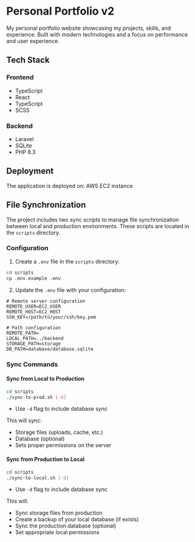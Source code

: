 # Personal Portfolio v2

My personal portfolio website showcasing my projects, skills, and experience. Built with modern technologies and a focus on performance and user experience.

## Tech Stack

### Frontend
- TypeScript
- React
- TypeScript
- SCSS

### Backend
- Laravel
- SQLite
- PHP 8.3

## Deployment
The application is deployed on: AWS EC2 instance

## File Synchronization

The project includes two sync scripts to manage file synchronization between local and production environments. These scripts are located in the `scripts` directory.

### Configuration

1. Create a `.env` file in the `scripts` directory:
```bash
cd scripts
cp .env.example .env
```

2. Update the `.env` file with your configuration:
```env
# Remote server configuration
REMOTE_USER=EC2_USER
REMOTE_HOST=EC2_HOST
SSH_KEY=/path/to/your/ssh/key.pem

# Path configuration
REMOTE_PATH=
LOCAL_PATH=../backend
STORAGE_PATH=storage
DB_PATH=database/database.sqlite
```

### Sync Commands

#### Sync from Local to Production
```bash
cd scripts
./sync-to-prod.sh [-d]
```
- Use `-d` flag to include database sync

This will sync:
- Storage files (uploads, cache, etc.)
- Database (optional)
- Sets proper permissions on the server

#### Sync from Production to Local
```bash
cd scripts
./sync-to-local.sh [-d]
```
- Use `-d` flag to include database sync

This will:
- Sync storage files from production
- Create a backup of your local database (if exists)
- Sync the production database (optional)
- Set appropriate local permissions
